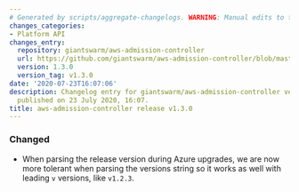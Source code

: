 ```yaml
---
# Generated by scripts/aggregate-changelogs. WARNING: Manual edits to this files will be overwritten.
changes_categories:
- Platform API
changes_entry:
  repository: giantswarm/aws-admission-controller
  url: https://github.com/giantswarm/aws-admission-controller/blob/master/CHANGELOG.md#130---2020-07-23
  version: 1.3.0
  version_tag: v1.3.0
date: '2020-07-23T16:07:06'
description: Changelog entry for giantswarm/aws-admission-controller version 1.3.0,
  published on 23 July 2020, 16:07.
title: aws-admission-controller release v1.3.0
---
```


### Changed
- When parsing the release version during Azure upgrades, we are now more tolerant when parsing the versions string so it works as well with leading `v` versions, like `v1.2.3`.
